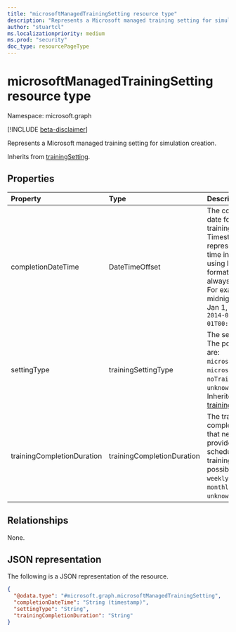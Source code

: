 ```yaml
---
title: "microsoftManagedTrainingSetting resource type"
description: "Represents a Microsoft managed training setting for simulation creation."
author: "stuartcl"
ms.localizationpriority: medium
ms.prod: "security"
doc_type: resourcePageType
---
```


# microsoftManagedTrainingSetting resource type

Namespace: microsoft.graph

[!INCLUDE [beta-disclaimer](../../includes/beta-disclaimer.md)]

Represents a Microsoft managed training setting for simulation creation.

Inherits from [trainingSetting](../resources/trainingsetting.md).

## Properties

|Property|Type|Description|
|:---|:---|:---|
|completionDateTime|DateTimeOffset|The completion date for the training. The Timestamp type represents date and time information using ISO 8601 format and is always in UTC time. For example, midnight UTC on Jan 1, 2014 is `2014-01-01T00:00:00Z`.|
|settingType|trainingSettingType|The setting type. The possible values are: `microsoftCustom`, `microsoftManaged`, `noTraining`, `custom`, `unknownFutureValue`. Inherited from [trainingSetting](../resources/trainingsetting.md).|
|trainingCompletionDuration|trainingCompletionDuration|The training completion duration that needs to be provided before scheduling the training. The possible values are: `weekly`, `biWeekly`, `monthly`, `unknownFutureValue`.|

## Relationships

None.

## JSON representation

The following is a JSON representation of the resource.
<!-- {
  "blockType": "resource",
  "@odata.type": "microsoft.graph.microsoftManagedTrainingSetting"
}
-->
``` json
{
  "@odata.type": "#microsoft.graph.microsoftManagedTrainingSetting",
  "completionDateTime": "String (timestamp)",
  "settingType": "String",
  "trainingCompletionDuration": "String"
}
```
